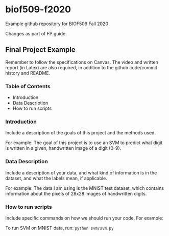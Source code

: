 # biof509-f2020
Example github repository for BIOF509 Fall 2020

Changes as part of FP guide.

## Final Project Example
Remember to follow the specifications on Canvas. The video and written report (in Latex) are also required, in addition to the github code/commit history and README.

### Table of Contents
- Introduction 
- Data Description
- How to run scripts

### Introduction
Include a description of the goals of this project and the methods used.

For example: The goal of this project is to use an SVM to predict what digit is written in a given, handwritten image of a digit (0-9).

### Data Description
Include a description of your data, and what kind of information is in the dataset, and what the labels mean, if applicable.

For example: The data I am using is the MNIST test dataset, which contains information about the pixels of 28x28 images of handwritten digits. 

### How to run scripts
Include specific commands on how we should run your code. For example:

To run SVM on MNIST data, run: `python svm/svm.py`

